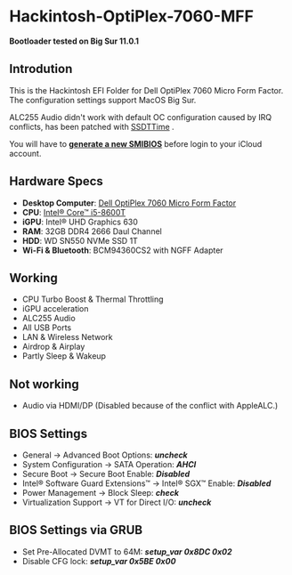 # Hackintosh-OptiPlex-7060-MFF
**Bootloader tested on Big Sur 11.0.1**

## Introdution
This is the Hackintosh EFI Folder for Dell OptiPlex 7060 Micro Form Factor. The configuration settings support MacOS Big Sur. 

ALC255 Audio didn't work with default OC configuration caused by IRQ conflicts, has been patched with [SSDTTime](https://github.com/corpnewt/SSDTTime) .

You will have to [**generate a new SMIBIOS**](https://github.com/corpnewt/GenSMBIOS) before login to your iCloud account.

## Hardware Specs
* **Desktop Computer**: [Dell OptiPlex 7060 Micro Form Factor](https://www.dell.com/tc/business/p/optiplex-7060-micro/pd) 
* **CPU**: [Intel® Core™ i5-8600T](https://ark.intel.com/content/www/us/en/ark/products/129938/intel-core-i5-8600t-processor-9m-cache-up-to-3-70-ghz.html)
* **iGPU**: Intel® UHD Graphics 630
* **RAM**: 32GB DDR4 2666 Daul Channel
* **HDD**: WD SN550 NVMe SSD 1T
* **Wi-Fi & Bluetooth**: BCM94360CS2 with NGFF Adapter

## Working
* CPU Turbo Boost & Thermal Throttling
* iGPU acceleration
* ALC255 Audio
* All USB Ports
* LAN & Wireless Network
* Airdrop & Airplay
* Partly Sleep & Wakeup

## Not working
* Audio via HDMI/DP (Disabled because of the conflict with AppleALC.)

## BIOS Settings
* General → Advanced Boot Options: ***uncheck***
* System Configuration → SATA Operation: ***AHCI***
* Secure Boot → Secure Boot Enable: ***Disabled***
* Intel® Software Guard Extensions™ → Intel® SGX™ Enable: ***Disabled***
* Power Management → Block Sleep: ***check***
* Virtualization Support → VT for Direct I/O: ***uncheck***

## BIOS Settings via GRUB
* Set Pre-Allocated DVMT to 64M: 
***setup_var 0x8DC 0x02***
* Disable CFG lock: 
***setup_var 0x5BE 0x00***

